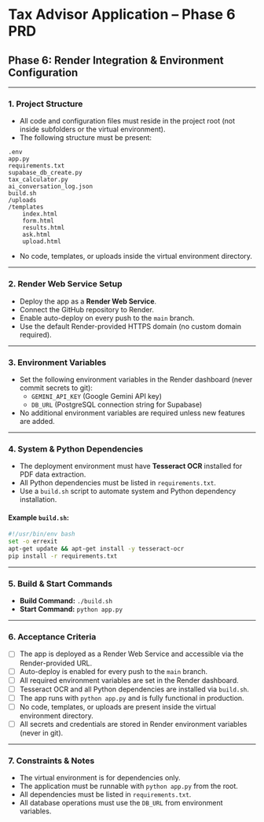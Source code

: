# Tax Advisor Application – Phase 6 PRD

## Phase 6: Render Integration & Environment Configuration

---

### 1. Project Structure
- All code and configuration files must reside in the project root (not inside subfolders or the virtual environment).
- The following structure must be present:

```
.env
app.py
requirements.txt
supabase_db_create.py
tax_calculator.py
ai_conversation_log.json
build.sh
/uploads
/templates
    index.html
    form.html
    results.html
    ask.html
    upload.html
```
- No code, templates, or uploads inside the virtual environment directory.

---

### 2. Render Web Service Setup
- Deploy the app as a **Render Web Service**.
- Connect the GitHub repository to Render.
- Enable auto-deploy on every push to the `main` branch.
- Use the default Render-provided HTTPS domain (no custom domain required).

---

### 3. Environment Variables
- Set the following environment variables in the Render dashboard (never commit secrets to git):
  - `GEMINI_API_KEY` (Google Gemini API key)
  - `DB_URL` (PostgreSQL connection string for Supabase)
- No additional environment variables are required unless new features are added.

---

### 4. System & Python Dependencies
- The deployment environment must have **Tesseract OCR** installed for PDF data extraction.
- All Python dependencies must be listed in `requirements.txt`.
- Use a `build.sh` script to automate system and Python dependency installation.

#### Example `build.sh`:
```sh
#!/usr/bin/env bash
set -o errexit
apt-get update && apt-get install -y tesseract-ocr
pip install -r requirements.txt
```

---

### 5. Build & Start Commands
- **Build Command:** `./build.sh`
- **Start Command:** `python app.py`

---

### 6. Acceptance Criteria
- [ ] The app is deployed as a Render Web Service and accessible via the Render-provided URL.
- [ ] Auto-deploy is enabled for every push to the `main` branch.
- [ ] All required environment variables are set in the Render dashboard.
- [ ] Tesseract OCR and all Python dependencies are installed via `build.sh`.
- [ ] The app runs with `python app.py` and is fully functional in production.
- [ ] No code, templates, or uploads are present inside the virtual environment directory.
- [ ] All secrets and credentials are stored in Render environment variables (never in git).

---

### 7. Constraints & Notes
- The virtual environment is for dependencies only.
- The application must be runnable with `python app.py` from the root.
- All dependencies must be listed in `requirements.txt`.
- All database operations must use the `DB_URL` from environment variables. 